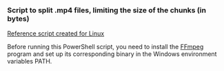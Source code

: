 ### Script to split .mp4 files, limiting the size of the chunks (in bytes)
[Reference script created for Linux](https://www.w3schools.blog/using-ffmpeg-to-split-video-files-by-size)

Before running this PowerShell script, you need to install the [FFmpeg](https://ffmpeg.org/download.html) program and set up its corresponding binary in the Windows environment variables PATH.
